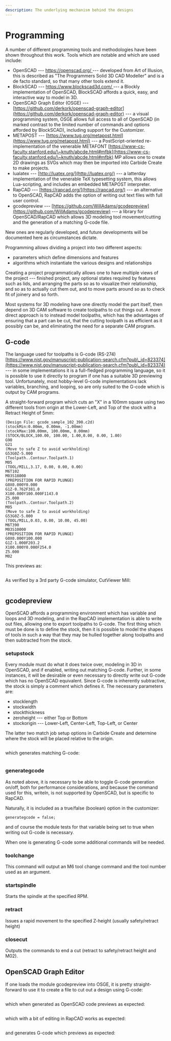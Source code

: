 ```yaml
---
description: The underlying mechanism behind the designs
---
```


# Programming

A number of different programming tools and methodologies have been shown throughout this work. Tools which are notable and which are used include:

* OpenSCAD --- [https://openscad.org/ ](https://openscad.org/)--- developed from Art of Illusion, this is described as "The Programmers Solid 3D CAD Modeller" and is a de facto standard, so that many other tools extend it.
* BlockSCAD --- [https://www.blockscad3d.com/ ](https://www.blockscad3d.com/) --- a Blockly implementation of OpenSCAD, BlockSCAD affords a quick, easy, and interactive way to model in 3D.
* OpenSCAD Graph Editor (OSGE) --- [https://github.com/derkork/openscad-graph-editor](https://github.com/derkork/openscad-graph-editor) --- a visual programming system, OSGE allows full access to all of OpenSCAD (in marked contrast to the limited number of commands and options afforded by BlockSCAD), including support for the Customizer.
* METAPOST --- [https://www.tug.org/metapost.html](https://www.tug.org/metapost.html) --- a PostScript-oriented re-implementation of the venerable METAFONT [https://www-cs-faculty.stanford.edu/\~knuth/abcde.html#mfbk](https://www-cs-faculty.stanford.edu/\~knuth/abcde.html#mfbk) MP allows one to create 2D drawings as SVGs which may then be imported into Carbide Create to make projects.
* lualatex --- [http://luatex.org/](http://luatex.org/) --- a latterday implementation of the venerable TeX typesetting system, this allows Lua-scripting, and includes an embedded METAPOST interpreter.
* RapCAD --- [https://rapcad.org/](https://rapcad.org/) --- an alternative to OpenSCAD, RapCAD adds the option of writing out text files with full user control.
* gcodepreview --- [https://github.com/WillAdams/gcodepreview](https://github.com/WillAdams/gcodepreview) --- a library for OpenSCAD/RapCAD which allows 3D modeling tool movement/cutting and the generation of a matching G-code file.

New ones are regularly developed, and future developments will be documented here as circumstances dictate.&#x20;

Programming allows dividing a project into two different aspects:

* parameters which define dimensions and features
* algorithms which instantiate the various designs and relationships

Creating a project programmatically allows one to have multiple views of the project --- finished project, any optional states required by features such as lids, and arranging the parts so as to visualize their relationship, and so as to actually cut them out, and to move parts around so as to check fit of joinery and so forth.

Most systems for 3D modeling have one directly model the part itself, then depend on 3D CAM software to create toolpaths to cut things out. A more direct approach is to instead model toolpaths, which has the advantages of ensuring that a part can be cut, that the cutting toolpath is as efficient as it possibly can be, and eliminating the need for a separate CAM program.

## G-code

The language used for toolpaths is G-code (RS-274) [https://www.nist.gov/manuscript-publication-search.cfm?pub\_id=823374](https://www.nist.gov/manuscript-publication-search.cfm?pub\_id=823374) --- in some implementations it is a full-fledged programming language, so it is possible to use it directly to program if one has a suitable 3D previewing tool. Unfortunately, most hobby-level G-code implementations lack variables, branching, and looping, so are only suited to the G-code which is output by CAM programs.

A straight-forward program which cuts an "X" in a 100mm square using two different tools from origin at the Lower-Left, and Top of the stock with a Retract Height of 5mm:

```clike
(Design File: gcode_sample_102_390.c2d)
(stockMin:0.00mm, 0.00mm, -1.00mm)
(stockMax:100.00mm, 100.00mm, 0.00mm)
(STOCK/BLOCK,100.00, 100.00, 1.00,0.00, 0.00, 1.00)
G90
G21
(Move to safe Z to avoid workholding)
G53G0Z-5.000
(Toolpath..Contour.Toolpath.1)
M05
(TOOL/MILL,3.17, 0.00, 0.00, 0.00)
M6T102
M03S18000
(PREPOSITION FOR RAPID PLUNGE)
G0X0.000Y0.000
G1Z-0.762F381.0
X100.000Y100.000F1143.0
Z5.000
(Toolpath..Contour.Toolpath.2)
M05
(Move to safe Z to avoid workholding)
G53G0Z-5.000
(TOOL/MILL,0.03, 0.00, 10.00, 45.00)
M6T390
M03S10000
(PREPOSITION FOR RAPID PLUNGE)
G0X0.000Y100.000
G1Z-1.000F203.2
X100.000Y0.000F254.0
Z5.000
M02
```

This previews as:

<figure><img src=".gitbook/assets/image (4).png" alt=""><figcaption></figcaption></figure>

As verified by a 3rd party G-code simulator, CutViewer Mill:

<figure><img src=".gitbook/assets/image (3) (1).png" alt=""><figcaption></figcaption></figure>

## gcodepreview

OpenSCAD affords a programming environment which has variable and loops and 3D modeling, and in the RapCAD implementation is able to write out files, allowing one to export toolpaths to G-code. The first thing which must be done is to define the stock, then it is possible to model the shapes of tools in such a way that they may be hulled together along toolpaths and then subtracted from the stock.

### setupstock

Every module must do what it does twice over, modeling in 3D in OpenSCAD, and if enabled, writing out matching G-code. Further, in some instances, it will be desirable or even necessary to directly write out G-code which has no OpenSCAD equivalent. Since G-code is inherently subtractive, the stock is simply a comment which defines it. The necessary parameters are:

* stocklength
* stockwidth
* stockthickness
* zeroheight --- either Top or Bottom
* stockorigin --- Lower-Left, Center-Left, Top-Left, or Center

The latter two match job setup options in Carbide Create and determine where the stock will be placed relative to the origin.

<figure><img src=".gitbook/assets/image (1) (2).png" alt=""><figcaption></figcaption></figure>

which generates matching G-code:

<figure><img src=".gitbook/assets/image (2) (1).png" alt=""><figcaption></figcaption></figure>

### generategcode

As noted above, it is necessary to be able to toggle G-code generation on/off, both for performance considerations, and because the command used for this, writeln, is not supported by OpenSCAD, but is specific to RapCAD.

Naturally, it is included as a true/false (boolean) option in the customizer:

```clike
generategcode = false; 
```

and of course the module tests for that variable being set to true when writing out G-code is necessary.

When one is generating G-code some additional commands will be needed.

### toolchange

This command will output an M6 tool change command and the tool number used as an argument.

### startspindle

Starts the spindle at the specified RPM.

### retract

Issues a rapid movement to the specified Z-height (usually safety/retract height)

### closecut

Outputs the commands to end a cut (retract to safety/retract height and M02).

## OpenSCAD Graph Editor

If one loads the module gcodepreview into OSGE, it is pretty straight-forward to use it to create a file to cut out a design using G-code:

<figure><img src=".gitbook/assets/image (3).png" alt=""><figcaption></figcaption></figure>

which when generated as OpenSCAD code previews as expected:

<figure><img src=".gitbook/assets/image (2).png" alt=""><figcaption></figcaption></figure>

which with a bit of editing in RapCAD works as expected:

<figure><img src=".gitbook/assets/image.png" alt=""><figcaption></figcaption></figure>

and generates G-code which previews as expected:

<figure><img src=".gitbook/assets/image (1).png" alt=""><figcaption></figcaption></figure>

